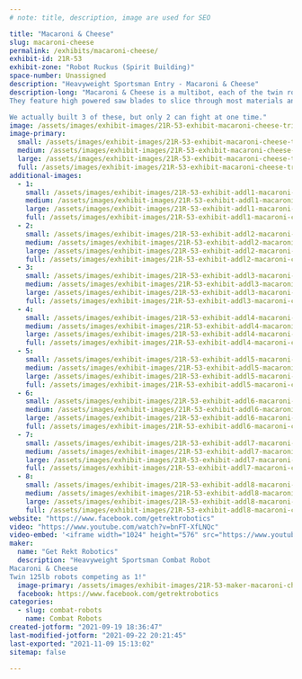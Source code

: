 ```yaml
---
# note: title, description, image are used for SEO

title: "Macaroni & Cheese"
slug: macaroni-cheese
permalink: /exhibits/macaroni-cheese/
exhibit-id: 21R-53
exhibit-zone: "Robot Ruckus (Spirit Building)"
space-number: Unassigned
description: "Heavyweight Sportsman Entry - Macaroni & Cheese"
description-long: "Macaroni & Cheese is a multibot, each of the twin robots weighs 125lbs, competing in the 250lb class.
They feature high powered saw blades to slice through most materials and virtually impenetrable armor in this fighting class.

We actually built 3 of these, but only 2 can fight at one time."
image: /assets/images/exhibit-images/21R-53-exhibit-macaroni-cheese-triocad-large.JPG
image-primary: 
  small: /assets/images/exhibit-images/21R-53-exhibit-macaroni-cheese-triocad-small.JPG
  medium: /assets/images/exhibit-images/21R-53-exhibit-macaroni-cheese-triocad-medium.JPG
  large: /assets/images/exhibit-images/21R-53-exhibit-macaroni-cheese-triocad-large.JPG
  full: /assets/images/exhibit-images/21R-53-exhibit-macaroni-cheese-triocad-full.JPG
additional-images: 
  - 1:
    small: /assets/images/exhibit-images/21R-53-exhibit-addl1-macaroni-cheese-20190919-134636-small.jpg
    medium: /assets/images/exhibit-images/21R-53-exhibit-addl1-macaroni-cheese-20190919-134636-medium.jpg
    large: /assets/images/exhibit-images/21R-53-exhibit-addl1-macaroni-cheese-20190919-134636-large.jpg
    full: /assets/images/exhibit-images/21R-53-exhibit-addl1-macaroni-cheese-20190919-134636-full.jpg
  - 2:
    small: /assets/images/exhibit-images/21R-53-exhibit-addl2-macaroni-cheese-20190928-163630-small.jpg
    medium: /assets/images/exhibit-images/21R-53-exhibit-addl2-macaroni-cheese-20190928-163630-medium.jpg
    large: /assets/images/exhibit-images/21R-53-exhibit-addl2-macaroni-cheese-20190928-163630-large.jpg
    full: /assets/images/exhibit-images/21R-53-exhibit-addl2-macaroni-cheese-20190928-163630-full.jpg
  - 3:
    small: /assets/images/exhibit-images/21R-53-exhibit-addl3-macaroni-cheese-20190928-163634-small.jpg
    medium: /assets/images/exhibit-images/21R-53-exhibit-addl3-macaroni-cheese-20190928-163634-medium.jpg
    large: /assets/images/exhibit-images/21R-53-exhibit-addl3-macaroni-cheese-20190928-163634-large.jpg
    full: /assets/images/exhibit-images/21R-53-exhibit-addl3-macaroni-cheese-20190928-163634-full.jpg
  - 4:
    small: /assets/images/exhibit-images/21R-53-exhibit-addl4-macaroni-cheese-20191003-220206-small.jpg
    medium: /assets/images/exhibit-images/21R-53-exhibit-addl4-macaroni-cheese-20191003-220206-medium.jpg
    large: /assets/images/exhibit-images/21R-53-exhibit-addl4-macaroni-cheese-20191003-220206-large.jpg
    full: /assets/images/exhibit-images/21R-53-exhibit-addl4-macaroni-cheese-20191003-220206-full.jpg
  - 5:
    small: /assets/images/exhibit-images/21R-53-exhibit-addl5-macaroni-cheese-20191007-215326-small.jpg
    medium: /assets/images/exhibit-images/21R-53-exhibit-addl5-macaroni-cheese-20191007-215326-medium.jpg
    large: /assets/images/exhibit-images/21R-53-exhibit-addl5-macaroni-cheese-20191007-215326-large.jpg
    full: /assets/images/exhibit-images/21R-53-exhibit-addl5-macaroni-cheese-20191007-215326-full.jpg
  - 6:
    small: /assets/images/exhibit-images/21R-53-exhibit-addl6-macaroni-cheese-20191018-083305-small.jpg
    medium: /assets/images/exhibit-images/21R-53-exhibit-addl6-macaroni-cheese-20191018-083305-medium.jpg
    large: /assets/images/exhibit-images/21R-53-exhibit-addl6-macaroni-cheese-20191018-083305-large.jpg
    full: /assets/images/exhibit-images/21R-53-exhibit-addl6-macaroni-cheese-20191018-083305-full.jpg
  - 7:
    small: /assets/images/exhibit-images/21R-53-exhibit-addl7-macaroni-cheese-20191103-211912-small.jpg
    medium: /assets/images/exhibit-images/21R-53-exhibit-addl7-macaroni-cheese-20191103-211912-medium.jpg
    large: /assets/images/exhibit-images/21R-53-exhibit-addl7-macaroni-cheese-20191103-211912-large.jpg
    full: /assets/images/exhibit-images/21R-53-exhibit-addl7-macaroni-cheese-20191103-211912-full.jpg
  - 8:
    small: /assets/images/exhibit-images/21R-53-exhibit-addl8-macaroni-cheese-20191103-211924-small.jpg
    medium: /assets/images/exhibit-images/21R-53-exhibit-addl8-macaroni-cheese-20191103-211924-medium.jpg
    large: /assets/images/exhibit-images/21R-53-exhibit-addl8-macaroni-cheese-20191103-211924-large.jpg
    full: /assets/images/exhibit-images/21R-53-exhibit-addl8-macaroni-cheese-20191103-211924-full.jpg
website: "https://www.facebook.com/getrektrobotics"
video: "https://www.youtube.com/watch?v=bnFT-XfLNQc"
video-embed: '<iframe width="1024" height="576" src="https://www.youtube.com/embed/bnFT-XfLNQc?feature=oembed" frameborder="0" allow="accelerometer; autoplay; clipboard-write; encrypted-media; gyroscope; picture-in-picture" allowfullscreen></iframe>'
maker: 
  name: "Get Rekt Robotics"
  description: "Heavyweight Sportsman Combat Robot
Macaroni & Cheese
Twin 125lb robots competing as 1!"
  image-primary: /assets/images/exhibit-images/21R-53-maker-macaroni-cheese-20191105-123503-medium.jpg
  facebook: https://www.facebook.com/getrektrobotics
categories: 
  - slug: combat-robots
    name: Combat Robots
created-jotform: "2021-09-19 18:36:47"
last-modified-jotform: "2021-09-22 20:21:45"
last-exported: "2021-11-09 15:13:02"
sitemap: false

---
```

